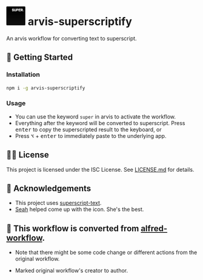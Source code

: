 # <img src="./icon.png" width="50" height="50"/> arvis-superscriptify

An arvis workflow for converting text to superscript.

## 🎉 Getting Started

### Installation

```sh
npm i -g arvis-superscriptify
```

### Usage

- You can use the keyword `super` in arvis to activate the workflow.
- Everything after the keyword will be converted to superscript. Press <kbd>enter</kbd> to copy the superscripted result to the keyboard, or
- Press <kbd>⌥</kbd> + <kbd>enter</kbd> to immediately paste to the underlying app.

## 👨‍⚖️ License

This project is licensed under the ISC License. See [LICENSE.md](LICENSE.md) for details.

## 💫 Acknowledgements

- This project uses [superscript-text](https://www.npmjs.com/package/superscript-text).
- [Seah](http://www.seahcb.com/) helped come up with the icon. She's the best.

## 🔗 This workflow is converted from [alfred-workflow](https://github.com/xdesro/alfred-superscript).

* Note that there might be some code change or different actions from the original workflow.

* Marked original workflow's creator to author.
